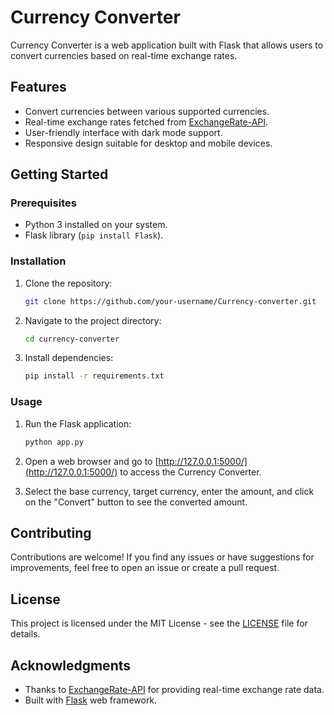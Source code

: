 # Currency Converter

Currency Converter is a web application built with Flask that allows users to convert currencies based on real-time exchange rates.

## Features

- Convert currencies between various supported currencies.
- Real-time exchange rates fetched from [ExchangeRate-API](https://www.exchangerate-api.com/).
- User-friendly interface with dark mode support.
- Responsive design suitable for desktop and mobile devices.

## Getting Started

### Prerequisites

- Python 3 installed on your system.
- Flask library (`pip install Flask`).

### Installation

1. Clone the repository:

    ```bash
    git clone https://github.com/your-username/Currency-converter.git
    ```

2. Navigate to the project directory:

    ```bash
    cd currency-converter
    ```

3. Install dependencies:

    ```bash
    pip install -r requirements.txt
    ```

### Usage

1. Run the Flask application:

    ```bash
    python app.py
    ```

2. Open a web browser and go to [http://127.0.0.1:5000/](http://127.0.0.1:5000/) to access the Currency Converter.

3. Select the base currency, target currency, enter the amount, and click on the "Convert" button to see the converted amount.

## Contributing

Contributions are welcome! If you find any issues or have suggestions for improvements, feel free to open an issue or create a pull request.

## License

This project is licensed under the MIT License - see the [LICENSE](LICENSE) file for details.

## Acknowledgments

- Thanks to [ExchangeRate-API](https://www.exchangerate-api.com/) for providing real-time exchange rate data.
- Built with [Flask](https://flask.palletsprojects.com/) web framework.
